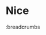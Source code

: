 # Nice

:breadcrumbs

[//]: # (TODO: Nice is to be a Nuxt-based server-side application installable on platforms like Vercel for handling comments and reactions on static site pages.)
